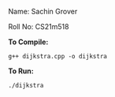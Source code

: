 Name: Sachin Grover 

Roll No: CS21m518

**To Compile:**

`g++ dijkstra.cpp -o dijkstra`

**To Run:**

`./dijkstra`

